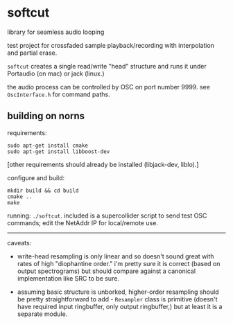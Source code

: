 # softcut
library for seamless audio looping

test project for crossfaded sample playback/recording with interpolation and partial erase.

`softcut` creates a single read/write "head" structure and runs it under Portaudio (on mac) or jack (linux.) 

the audio process can be controlled by OSC on port number 9999. see `OscInterface.h` for command paths.

## building on norns

requirements:
```
sudo apt-get install cmake 
sudo apt-get install libboost-dev
```

[other requirements should already be installed (libjack-dev, liblo).]

configure and build:
```
mkdir build && cd build
cmake ..
make
```

running: `./softcut`. included is a supercollider script to send test OSC commands; edit the NetAddr IP for local/remote use.

--------
caveats:

- write-head resampling is only linear and so doesn't sound great with rates of high "diophantine order." i'm pretty sure it is correct (based on output spectrograms) but should compare against a canonical implementation like SRC to be sure.

- assuming basic structure is unborked, higher-order resampling should be pretty straightforward to add - `Resampler` class is primitive (doesn't have required input ringbuffer, only output ringbuffer,) but at least it is a separate module.